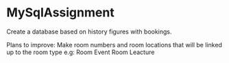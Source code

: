 # MySqlAssignment
Create a database based on history figures with bookings.

Plans to improve:
Make room numbers and room locations that will be linked up to the room type e.g:
Room Event
Room Leacture
